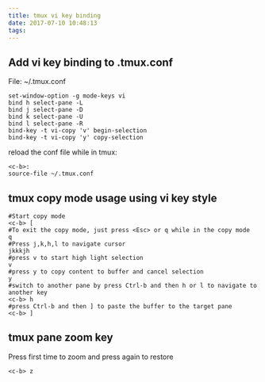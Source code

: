 ```yaml
---
title: tmux vi key binding
date: 2017-07-10 10:48:13
tags:
---
```

## Add vi key binding to .tmux.conf
File: ~/.tmux.conf
```
set-window-option -g mode-keys vi
bind h select-pane -L
bind j select-pane -D
bind k select-pane -U
bind l select-pane -R
bind-key -t vi-copy 'v' begin-selection
bind-key -t vi-copy 'y' copy-selection
```
reload the conf file while in tmux:
```
<c-b>:
source-file ~/.tmux.conf
```
## tmux copy mode usage using vi key style
```
#Start copy mode
<c-b> [
#To exit the copy mode, just press <Esc> or q while in the copy mode
q
#Press j,k,h,l to navigate cursor
jkkkjh
#press v to start high light selection
v
#press y to copy content to buffer and cancel selection
y
#switch to another pane by press Ctrl-b and then h or l to navigate to another key
<c-b> h
#press Ctrl-b and then ] to paste the buffer to the target pane
<c-b> ]
```
## tmux pane zoom key
Press first time to zoom and press again to restore
```
<c-b> z
```

